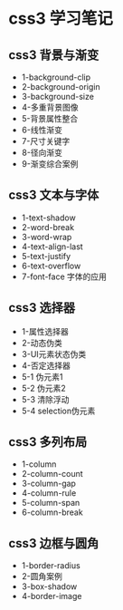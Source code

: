 # css3 学习笔记

## css3 背景与渐变
* 1-background-clip
* 2-background-origin
* 3-background-size
* 4-多重背景图像
* 5-背景属性整合
* 6-线性渐变
* 7-尺寸关键字
* 8-径向渐变
* 9-渐变综合案例

## css3 文本与字体
* 1-text-shadow
* 2-word-break
* 3-word-wrap
* 4-text-align-last
* 5-text-justify
* 6-text-overflow
* 7-font-face 字体的应用

## css3 选择器
* 1-属性选择器
* 2-动态伪类
* 3-UI元素状态伪类
* 4-否定选择器
* 5-1 伪元素1
* 5-2 伪元素2
* 5-3 清除浮动
* 5-4 selection伪元素

## css3 多列布局
* 1-column
* 2-column-count
* 3-column-gap
* 4-column-rule
* 5-column-span
* 6-column-break

## css3 边框与圆角
* 1-border-radius
* 2-圆角案例
* 3-box-shadow
* 4-border-image